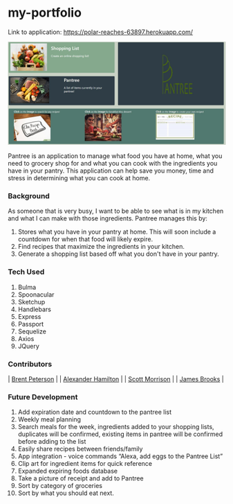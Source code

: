 # my-portfolio

Link to application: https://polar-reaches-63897.herokuapp.com/

![Pantree](../public/assets/img/pantree_pic.jpg)

Pantree is an application to manage what food you have at home, what you need to grocery shop for and what you can cook with the ingredients you have in your pantry. This application can help save you money, time and stress in determining what you can cook at home. 

### Background
As someone that is very busy, I want to be able to see what is in my kitchen and what I can make with those ingredients.  Pantree manages this by: 
1. Stores what you have in your pantry at home.  This will soon include a countdown for when that food will likely expire.
2. Find recipes that maximize the ingredients in your kitchen.  
3. Generate a shopping list based off what you don't have in your pantry.  

### Tech Used
1. Bulma
2. Spoonacular
3. Sketchup
4. Handlebars
5. Express
6. Passport
7. Sequelize
8. Axios
9. JQuery

### Contributors
| [Brent Peterson](https://github.com/brentp24) | 
| [Alexander Hamilton](https://github.com/ajhami)  | 
| [Scott Morrison](https://github.com/scottmorr) | 
| [James Brooks](https://github.com/Jahugawugasuga) | 

### Future Development
1. Add expiration date and countdown to the pantree list 
2. Weekly meal planning 
3. Search meals for the week, ingredients added to your shopping lists, duplicates will be confirmed, existing items in pantree will be confirmed before adding to the list
4. Easily share recipes between friends/family
5. App integration - voice commands “Alexa, add eggs to the Pantree List”
6. Clip art for ingredient items for quick reference
7. Expanded expiring foods database
8. Take a picture of receipt and add to Pantree
9. Sort by category of groceries
10. Sort by what you should eat next. 





